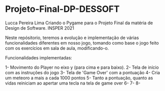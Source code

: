 # Projeto-Final-DP-DESSOFT
Lucca Pereira Lima
Criando o Pygame para o Projeto Final da matéria de Design de Software.
INSPER 2021

Neste repósitorio, teremos a evolução e implementação de várias funcionalidades diferentes em nosso jogo, tomando como base o jogo feito com os  exercícios em sala de aula, modificando-o.

Funcionalidades implementadas:

1- Movimento do Player no eixo y (para cima e para baixo).
2- Tela de início com as instruções do jogo
3- Tela de 'Game Over' com a pontuação 
4- Cria um meteoro a mais a cada 1000 pontos
5- Tanto a pontuação, quanto as vidas reiniciam ao apertar uma tecla na tela de game over
6-
7-
8-
